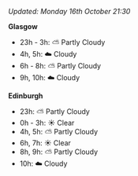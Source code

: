 *Updated: Monday 16th October 21:30*

**Glasgow**

* 23h - 3h: :partly_sunny: Partly Cloudy
* 4h, 5h: :cloud: Cloudy
* 6h - 8h: :partly_sunny: Partly Cloudy
* 9h, 10h: :cloud: Cloudy

**Edinburgh**

* 23h: :partly_sunny: Partly Cloudy
* 0h - 3h: :sunny: Clear
* 4h, 5h: :partly_sunny: Partly Cloudy
* 6h, 7h: :sunny: Clear
* 8h, 9h: :partly_sunny: Partly Cloudy
* 10h: :cloud: Cloudy
